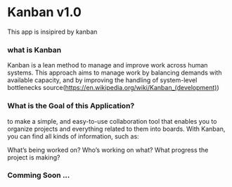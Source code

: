 # Kanban v1.0
This app is insipired by kanban 
### what is Kanban
Kanban is a lean method to manage and improve work across human systems. This approach aims to manage work by balancing demands with available capacity, and by improving the handling of system-level bottlenecks
source(https://en.wikipedia.org/wiki/Kanban_(development))
### What is the Goal of this Application?
to make a simple, and easy-to-use collaboration tool that enables you to organize projects and everything related to them into boards. 
With Kanban, you can find all kinds of information, such as: 

What’s being worked on?
Who’s working on what? 
What progress the project is making?

### Comming Soon ...